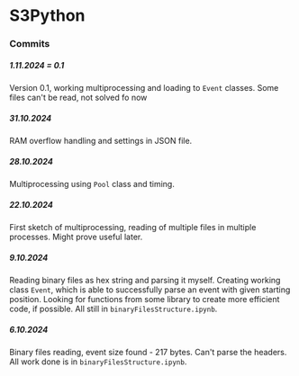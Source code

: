 # S3Python

### Commits

##### 1.11.2024 = 0.1
Version 0.1, working multiprocessing and loading to `Event` classes. Some files can't be read, not solved fo now
##### 31.10.2024
RAM overflow handling and settings in JSON file.
##### 28.10.2024
Multiprocessing using `Pool` class and timing.
##### 22.10.2024
First sketch of multiprocessing, reading of multiple files in multiple processes. Might prove useful later.
##### 9.10.2024
Reading binary files as hex string and parsing it myself. Creating working class `Event`, which is able to successfully parse an event with given starting position. Looking for functions from some library to create more efficient code, if possible. All still in `binaryFilesStructure.ipynb`.
##### 6.10.2024
Binary files reading, event size found - 217 bytes. Can't parse the headers. All work done is in `binaryFilesStructure.ipynb`.